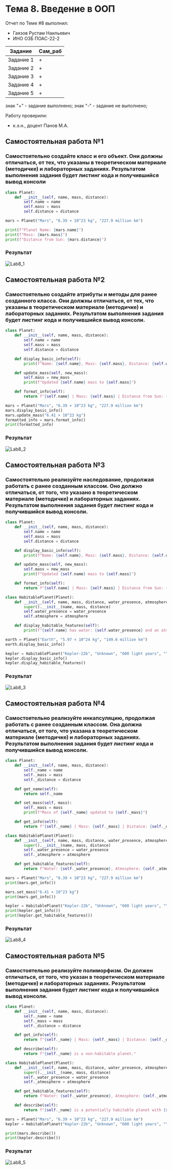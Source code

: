 # Тема 8. Введение в ООП
Отчет по Теме #8 выполнил:
- Гаязов Рустам Наильевич
- ИНО ОЗБ ПОАС-22-2

| Задание    | Сам_раб |
|------------|---------|
| Задание 1  | +       |
| Задание 2  | +       |
| Задание 3  | +       |
| Задание 4  | +       |
| Задание 5  | +       |

знак "+" - задание выполнено; знак "-" - задание не выполнено;

Работу проверили:
- к.э.н., доцент Панов М.А.

## Самостоятельная работа №1
### Самостоятельно создайте класс и его объект. Они должны отличаться, от тех, что указаны в теоретическом материале (методичке) и лабораторных заданиях. Результатом выполнения задания будет листинг кода и получившийся вывод консоли

```python
class Planet:
    def __init__(self, name, mass, distance):
        self.name = name
        self.mass = mass
        self.distance = distance

mars = Planet("Mars", "6.39 × 10^23 kg", "227.9 million km")

print(f"Planet Name: {mars.name}")
print(f"Mass: {mars.mass}")
print(f"Distance from Sun: {mars.distance}")
```
### Результат
![Lab8_1](./img/Lab8_1.png)


## Самостоятельная работа №2
### Самостоятельно создайте атрибуты и методы для ранее созданного класса. Они должны отличаться, от тех, что указаны в теоретическом материале (методичке) и лабораторных заданиях. Результатом выполнения задания будет листинг кода и получившийся вывод консоли.

```python
class Planet:
    def __init__(self, name, mass, distance):
        self.name = name
        self.mass = mass
        self.distance = distance

    def display_basic_info(self):
        print(f"Name: {self.name}, Mass: {self.mass}, Distance: {self.distance}")

    def update_mass(self, new_mass):
        self.mass = new_mass
        print(f"Updated {self.name} mass to {self.mass}")

    def format_info(self):
        return f"{self.name} | Mass: {self.mass} | Distance from Sun: {self.distance}"

mars = Planet("Mars", "6.39 × 10^23 kg", "227.9 million km")
mars.display_basic_info()
mars.update_mass("6.41 × 10^23 kg")
formatted_info = mars.format_info()
print(formatted_info)
```
### Результат
![Lab8_2](./img/Lab8_2.png)

## Самостоятельная работа №3
### Самостоятельно реализуйте наследование, продолжая работать с ранее созданным классом. Оно должно отличаться, от того, что указано в теоретическом материале (методичке) и лабораторных заданиях. Результатом выполнения задания будет листинг кода и получившийся вывод консоли.


```python
class Planet:
    def __init__(self, name, mass, distance):
        self.name = name
        self.mass = mass
        self.distance = distance

    def display_basic_info(self):
        print(f"Name: {self.name}, Mass: {self.mass}, Distance: {self.distance}")

    def update_mass(self, new_mass):
        self.mass = new_mass
        print(f"Updated {self.name} mass to {self.mass}")

    def format_info(self):
        return f"{self.name} | Mass: {self.mass} | Distance from Sun: {self.distance}"

class HabitablePlanet(Planet):
    def __init__(self, name, mass, distance, water_presence, atmosphere):
        super().__init__(name, mass, distance)
        self.water_presence = water_presence
        self.atmosphere = atmosphere

    def display_habitable_features(self):
        print(f"{self.name} has water: {self.water_presence} and an atmosphere: {self.atmosphere}")

earth = Planet("Earth", "5.97 × 10^24 kg", "149.6 million km")
earth.display_basic_info()

kepler = HabitablePlanet("Kepler-22b", "Unknown", "600 light years", "Yes", "Likely")
kepler.display_basic_info()
kepler.display_habitable_features()
```
### Результат
![Lab8_3](./img/Lab8_3.png)

## Самостоятельная работа №4
### Самостоятельно реализуйте инкапсуляцию, продолжая работать с ранее созданным классом. Она должна отличаться, от того, что указана в теоретическом материале (методичке) и лабораторных заданиях. Результатом выполнения задания будет листинг кода и получившийся вывод консоли.

```python
class Planet:
    def __init__(self, name, mass, distance):
        self._name = name
        self._mass = mass
        self._distance = distance

    def get_name(self):
        return self._name

    def set_mass(self, mass):
        self._mass = mass
        print(f"Mass of {self._name} updated to {self._mass}")

    def get_info(self):
        return f"{self._name} | Mass: {self._mass} | Distance: {self._distance}"

class HabitablePlanet(Planet):
    def __init__(self, name, mass, distance, water_presence, atmosphere):
        super().__init__(name, mass, distance)
        self._water_presence = water_presence
        self._atmosphere = atmosphere

    def get_habitable_features(self):
        return f"Water: {self._water_presence}, Atmosphere: {self._atmosphere}"

mars = Planet("Mars", "6.39 × 10^23 kg", "227.9 million km")
print(mars.get_info())

mars.set_mass("6.41 × 10^23 kg")
print(mars.get_info())

kepler = HabitablePlanet("Kepler-22b", "Unknown", "600 light years", "Yes", "Likely")
print(kepler.get_info())
print(kepler.get_habitable_features())

```
### Результат
![Lab8_4](./img/Lab8_4.png)


## Самостоятельная работа №5
### Самостоятельно реализуйте полиморфизм. Он должен отличаться, от того, что указан в теоретическом материале (методичке) и лабораторных заданиях. Результатом выполнения задания будет листинг кода и получившийся вывод консоли.

```python
class Planet:
    def __init__(self, name, mass, distance):
        self._name = name
        self._mass = mass
        self._distance = distance

    def get_info(self):
        return f"{self._name} | Mass: {self._mass} | Distance: {self._distance}"

    def describe(self):
        return f"{self._name} is a non-habitable planet."

class HabitablePlanet(Planet):
    def __init__(self, name, mass, distance, water_presence, atmosphere):
        super().__init__(name, mass, distance)
        self._water_presence = water_presence
        self._atmosphere = atmosphere

    def get_habitable_features(self):
        return f"Water: {self._water_presence}, Atmosphere: {self._atmosphere}"

    def describe(self):
        return f"{self._name} is a potentially habitable planet with {self._water_presence} water and {self._atmosphere} atmosphere."

mars = Planet("Mars", "6.39 × 10^23 kg", "227.9 million km")
kepler = HabitablePlanet("Kepler-22b", "Unknown", "600 light years", "Yes", "Likely")

print(mars.describe())
print(kepler.describe())

```

### Результат
![Lab8_5](./img/Lab8_5.png)
